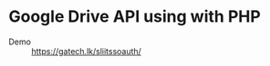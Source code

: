 # Google Drive API using with PHP #
<dl>
  <dt>Demo</dt><dd><a href="https://gatech.lk/sliitssoauth/">https://gatech.lk/sliitssoauth/</a></dd>
</dl>
